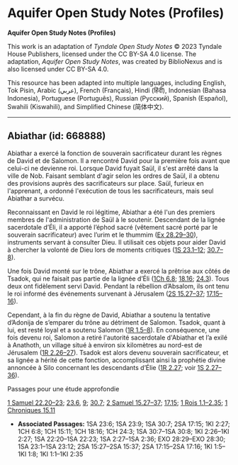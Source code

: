 # Aquifer Open Study Notes (Profiles)

**Aquifer Open Study Notes (Profiles)**

This work is an adaptation of *Tyndale Open Study Notes* © 2023 Tyndale House Publishers, licensed under the CC BY\-SA 4\.0 license. The adaptation, *Aquifer Open Study Notes*, was created by BiblioNexus and is also licensed under CC BY\-SA 4\.0\.

This resource has been adapted into multiple languages, including English, Tok Pisin, Arabic (عربي), French (Français), Hindi (हिंदी), Indonesian (Bahasa Indonesia), Portuguese (Português), Russian (Русский), Spanish (Español), Swahili (Kiswahili), and Simplified Chinese (简体中文).



--------------------------------

## Abiathar (id: 668888)

Abiathar a exercé la fonction de souverain sacrificateur durant les règnes de David et de Salomon. Il a rencontré David pour la première fois avant que celui\-ci ne devienne roi. Lorsque David fuyait Saül, il s'est arrêté dans la ville de Nob. Faisant semblant d'agir selon les ordres de Saül, il a obtenu des provisions auprès des sacrificateurs sur place. Saül, furieux en l'apprenant, a ordonné l'exécution de tous les sacrificateurs, mais seul Abiathar a survécu.

Reconnaissant en David le roi légitime, Abiathar a été l'un des premiers membres de l'administration de Saül à le soutenir. Descendant de la lignée sacerdotale d’Éli, il a apporté l’éphod sacré (vêtement sacré porté par le souverain sacrificateur) avec l’urim et le thummim ([Ex 28\.29–30](https://ref.ly/Exod28:29-Exod28:30)), instruments servant à consulter Dieu. Il utilisait ces objets pour aider David à chercher la volonté de Dieu lors de moments critiques ([1S 23\.1–12](https://ref.ly/1Sam23:1-1Sam23:12); [30\.7–8](https://ref.ly/1Sam30:7-1Sam30:8)).

Une fois David monté sur le trône, Abiathar a exercé la prêtrise aux côtés de Tsadok, qui ne faisait pas partie de la lignée d’Éli ([1Ch 6\.8](https://ref.ly/1Chr6:8); [18\.16](https://ref.ly/1Chr18:16); [24\.3](https://ref.ly/1Chr24:3)). Tous deux ont fidèlement servi David. Pendant la rébellion d’Absalom, ils ont tenu le roi informé des événements survenant à Jérusalem ([2S 15\.27–37](https://ref.ly/2Sam15:27-2Sam15:37); [17\.15–16](https://ref.ly/2Sam17:15-2Sam17:16)).

Cependant, à la fin du règne de David, Abiathar a soutenu la tentative d’Adonija de s’emparer du trône au détriment de Salomon. Tsadok, quant à lui, est resté loyal et a soutenu Salomon ([1R 1\.5–8](https://ref.ly/1Kgs1:5-1Kgs1:8)). En conséquence, une fois devenu roi, Salomon a retiré l'autorité sacerdotale d'Abiathar et l’a exilé à Anathoth, un village situé à environ six kilomètres au nord\-est de Jérusalem ([1R 2\.26–27](https://ref.ly/1Kgs2:26-1Kgs2:27)). Tsadok est alors devenu souverain sacrificateur, et sa lignée a hérité de cette fonction, accomplissant ainsi la prophétie divine annoncée à Silo concernant les descendants d’Élie ([1R 2\.27](https://ref.ly/1Kgs2:27); voir [1S 2\.27–36](https://ref.ly/1Sam2:27-1Sam2:36)).

Passages pour une étude approfondie

[1 Samuel 22\.20–23](https://ref.ly/1Sam22:20-1Sam22:23); [23\.6](https://ref.ly/1Sam23:6), [9](https://ref.ly/1Sam23:9); [30\.7](https://ref.ly/1Sam30:7); [2 Samuel 15\.27–37](https://ref.ly/2Sam15:27-2Sam15:37); [17\.15](https://ref.ly/2Sam17:15); [1 Rois 1\.1–2\.35](https://ref.ly/1Kgs1:1-1Kgs2:35); [1 Chroniques 15\.11](https://ref.ly/1Chr15:11)

* **Associated Passages:** 1SA 23:6; 1SA 23:9; 1SA 30:7; 2SA 17:15; 1KI 2:27; 1CH 6:8; 1CH 15:11; 1CH 18:16; 1CH 24:3; 1SA 30:7–1SA 30:8; 1KI 2:26–1KI 2:27; 1SA 22:20–1SA 22:23; 1SA 2:27–1SA 2:36; EXO 28:29–EXO 28:30; 1SA 23:1–1SA 23:12; 2SA 15:27–2SA 15:37; 2SA 17:15–2SA 17:16; 1KI 1:5–1KI 1:8; 1KI 1:1–1KI 2:35

